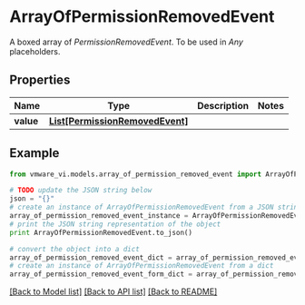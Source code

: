 # ArrayOfPermissionRemovedEvent

A boxed array of *PermissionRemovedEvent*. To be used in *Any* placeholders. 

## Properties
Name | Type | Description | Notes
------------ | ------------- | ------------- | -------------
**value** | [**List[PermissionRemovedEvent]**](PermissionRemovedEvent.md) |  | 

## Example

```python
from vmware_vi.models.array_of_permission_removed_event import ArrayOfPermissionRemovedEvent

# TODO update the JSON string below
json = "{}"
# create an instance of ArrayOfPermissionRemovedEvent from a JSON string
array_of_permission_removed_event_instance = ArrayOfPermissionRemovedEvent.from_json(json)
# print the JSON string representation of the object
print ArrayOfPermissionRemovedEvent.to_json()

# convert the object into a dict
array_of_permission_removed_event_dict = array_of_permission_removed_event_instance.to_dict()
# create an instance of ArrayOfPermissionRemovedEvent from a dict
array_of_permission_removed_event_form_dict = array_of_permission_removed_event.from_dict(array_of_permission_removed_event_dict)
```
[[Back to Model list]](../README.md#documentation-for-models) [[Back to API list]](../README.md#documentation-for-api-endpoints) [[Back to README]](../README.md)


